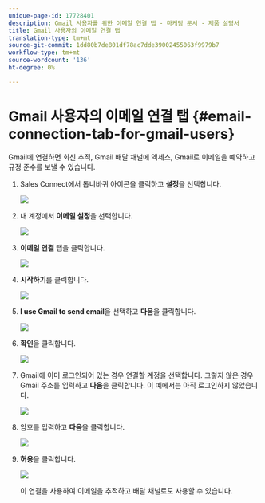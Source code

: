 ```yaml
---
unique-page-id: 17728401
description: Gmail 사용자를 위한 이메일 연결 탭 - 마케팅 문서 - 제품 설명서
title: Gmail 사용자의 이메일 연결 탭
translation-type: tm+mt
source-git-commit: 1dd80b7de801df78ac7dde39002455063f9979b7
workflow-type: tm+mt
source-wordcount: '136'
ht-degree: 0%

---
```



# Gmail 사용자의 이메일 연결 탭 {#email-connection-tab-for-gmail-users}

Gmail에 연결하면 회신 추적, Gmail 배달 채널에 액세스, Gmail로 이메일을 예약하고 규정 준수를 보낼 수 있습니다.

1. Sales Connect에서 톱니바퀴 아이콘을 클릭하고 **설정**&#x200B;을 선택합니다.

   ![](assets/one.png)

1. 내 계정에서 **이메일 설정**&#x200B;을 선택합니다.

   ![](assets/two.png)

1. **이메일 연결** 탭을 클릭합니다.

   ![](assets/three.png)

1. **시작하기**&#x200B;를 클릭합니다.

   ![](assets/four.png)

1. **I use Gmail to send email**&#x200B;을 선택하고 **다음**&#x200B;을 클릭합니다.

   ![](assets/five.png)

1. **확인**&#x200B;을 클릭합니다.

   ![](assets/six.png)

1. Gmail에 이미 로그인되어 있는 경우 연결할 계정을 선택합니다. 그렇지 않은 경우 Gmail 주소를 입력하고 **다음**&#x200B;을 클릭합니다. 이 예에서는 아직 로그인하지 않았습니다.

   ![](assets/seven.png)

1. 암호를 입력하고 **다음**&#x200B;을 클릭합니다.

   ![](assets/eight.png)

1. **허용**&#x200B;을 클릭합니다.

   ![](assets/nine.png)

   이 연결을 사용하여 이메일을 추적하고 배달 채널로도 사용할 수 있습니다.

